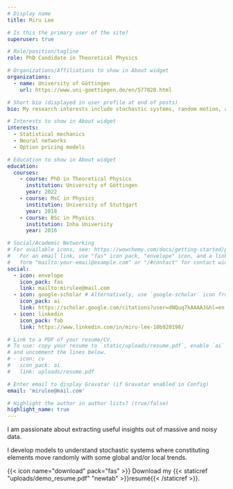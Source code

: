 ```yaml
---
# Display name
title: Miru Lee

# Is this the primary user of the site?
superuser: true

# Role/position/tagline
role: PhD Candidate in Theoretical Physics

# Organizations/Affiliations to show in About widget
organizations:
  - name: University of Göttingen
    url: https://www.uni-goettingen.de/en/577820.html

# Short bio (displayed in user profile at end of posts)
bio: My research interests include stochastic systems, random motion, and their application in real-life problems.

# Interests to show in About widget
interests:
  - Statistical mechanics
  - Neural networks
  - Option pricing models

# Education to show in About widget
education:
  courses:
    - course: PhD in Theoretical Physics
      institution: University of Göttingen
      year: 2022
    - course: MsC in Physics
      institution: University of Stuttgart
      year: 2018
    - course: BSc in Physics
      institution: Inha University
      year: 2016

# Social/Academic Networking
# For available icons, see: https://wowchemy.com/docs/getting-started/page-builder/#icons
#   For an email link, use "fas" icon pack, "envelope" icon, and a link in the
#   form "mailto:your-email@example.com" or "/#contact" for contact widget.
social:
  - icon: envelope
    icon_pack: fas
    link: mailto:mirulee@mail.com
  - icon: google-scholar # Alternatively, use `google-scholar` icon from `ai` icon pack
    icon_pack: ai
    link: https://scholar.google.com/citations?user=dNQuq7kAAAAJ&hl=en
  - icon: linkedin
    icon_pack: fab
    link: https://www.linkedin.com/in/miru-lee-10b920198/

# Link to a PDF of your resume/CV.
# To use: copy your resume to `static/uploads/resume.pdf`, enable `ai` icons in `params.toml`,
# and uncomment the lines below.
# - icon: cv
#   icon_pack: ai
#   link: uploads/resume.pdf

# Enter email to display Gravatar (if Gravatar enabled in Config)
email: 'mirulee@mail.com'

# Highlight the author in author lists? (true/false)
highlight_name: true
---
```


I am passionate about extracting useful insights out of massive and noisy data.

I develop models to understand stochastic systems where constituting elements move randomly with some global and/or local trends.

{{< icon name="download" pack="fas" >}} Download my {{< staticref "uploads/demo_resume.pdf" "newtab" >}}resumé{{< /staticref >}}.
